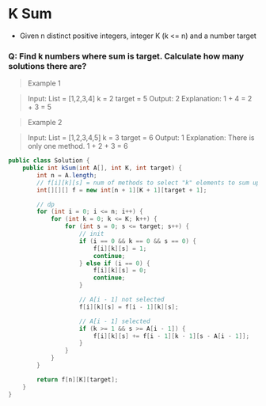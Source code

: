 # K Sum

- Given n distinct positive integers, integer K (k <= n) and a number target
### Q: Find k numbers where sum is target. Calculate how many solutions there are?

> Example 1

> Input:
> List = [1,2,3,4]
> k = 2
> target = 5
> Output: 2
> Explanation: 1 + 4 = 2 + 3 = 5

> Example 2

> Input:
> List = [1,2,3,4,5]
> k = 3
> target = 6
> Output: 1
> Explanation: There is only one method. 1 + 2 + 3 = 6

```java
public class Solution {
	public int kSum(int A[], int K, int target) {
		int n = A.length;
		// f[i][k][s] = num of methods to select "k" elements to sum up to "s" with A[0,...,i-1]
		int[][][] f = new int[n + 1][K + 1][target + 1];

		// dp
		for (int i = 0; i <= n; i++) {
			for (int k = 0; k <= K; k++) {
				for (int s = 0; s <= target; s++) {
					// init
					if (i == 0 && k == 0 && s == 0) {
						f[i][k][s] = 1;
						continue;
					} else if (i == 0) {
						f[i][k][s] = 0;
						continue;
					}

					// A[i - 1] not selected
					f[i][k][s] = f[i - 1][k][s];

					// A[i - 1] selected
					if (k >= 1 && s >= A[i - 1]) {
						f[i][k][s] += f[i - 1][k - 1][s - A[i - 1]];
					}
				}
			}
		}

		return f[n][K][target];
	}
}
